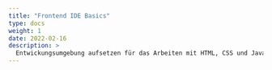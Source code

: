 ```yaml
---
title: "Frontend IDE Basics"
type: docs
weight: 1
date: 2022-02-16
description: >
  Entwickungsumgebung aufsetzen für das Arbeiten mit HTML, CSS und JavaScript.
---
```

